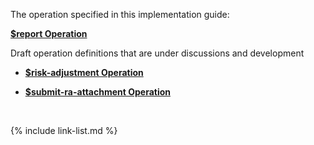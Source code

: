
The operation specified in this implementation guide:

**[$report Operation](OperationDefinition-report.html)**


<div class="bg-info" markdown="1">
Draft operation definitions that are under discussions and development

- **[$risk-adjustment Operation](OperationDefinition-risk-adjustment.html)**

- **[$submit-ra-attachment Operation](OperationDefinition-submit-ra-attachment.html)**

</div>
<br />

{% include link-list.md %}
